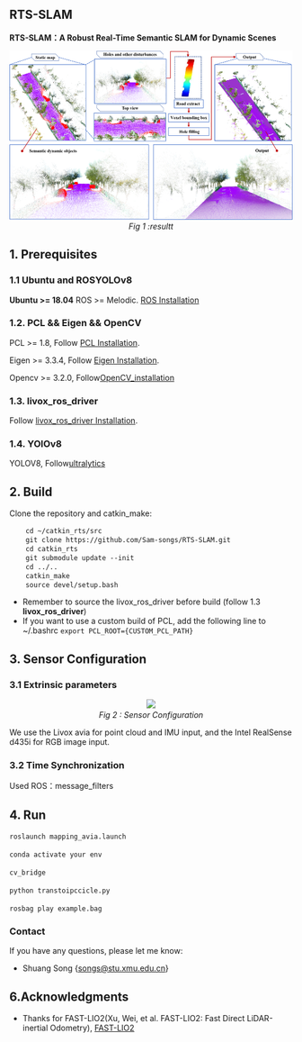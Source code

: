 ## RTS-SLAM
**RTS-SLAM：A Robust Real-Time Semantic SLAM for Dynamic Scenes**

<p align="center">
  <img src="doc/result.png" height="300"/>
  <br>
  <em>Fig 1 :resultt</em>
</p>

## 1. Prerequisites
### 1.1 **Ubuntu** and **ROS**YOLOv8
**Ubuntu >= 18.04**
ROS    >= Melodic. [ROS Installation](http://wiki.ros.org/ROS/Installation)
### 1.2. **PCL && Eigen && OpenCV**
PCL    >= 1.8,   Follow [PCL Installation](http://www.pointclouds.org/downloads/linux.html).

Eigen  >= 3.3.4, Follow [Eigen Installation](http://eigen.tuxfamily.org/index.php?title=Main_Page).

Opencv >= 3.2.0, Follow[OpenCV_installation](https://github.com/opencv/opencv)
### 1.3. **livox_ros_driver**
Follow [livox_ros_driver Installation](https://github.com/Livox-SDK/livox_ros_driver).
### 1.4. **YOlOv8**
YOLOV8, Follow[ultralytics](https://github.com/ultralytics/ultralytics) 
## 2. Build
Clone the repository and catkin_make:

```
    cd ~/catkin_rts/src
    git clone https://github.com/Sam-songs/RTS-SLAM.git
    cd catkin_rts
    git submodule update --init
    cd ../..
    catkin_make
    source devel/setup.bash
```
- Remember to source the livox_ros_driver before build (follow 1.3 **livox_ros_driver**)
- If you want to use a custom build of PCL, add the following line to ~/.bashrc
```export PCL_ROOT={CUSTOM_PCL_PATH}```
## 3. Sensor Configuration
### 3.1 Extrinsic parameters
<p align="center">
  <img src="doc/sensors.png" height="300"/>
  <br>
  <em>Fig 2 : Sensor Configuration</em>
</p>

We use the Livox avia for point cloud and IMU input, and the Intel RealSense d435i for RGB image input.

### 3.2 Time Synchronization
Used ROS：message_filters
## 4. Run
```
roslaunch mapping_avia.launch

conda activate your env

cv_bridge

python transtoipccicle.py

rosbag play example.bag
```

### Contact
If you have any questions, please let me know: 
- Shuang Song {songs@stu.xmu.edu.cn}
  
## 6.Acknowledgments

- Thanks for FAST-LIO2(Xu, Wei, et al. FAST-LIO2: Fast Direct LiDAR-inertial Odometry), [FAST-LIO2](https://github.com/hku-mars/FAST_LIO)
